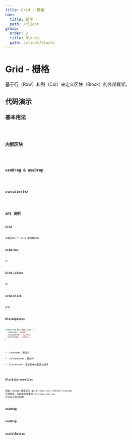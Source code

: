 ```yaml
---
title: Grid - 栅格
nav:
  title: 组件
  path: /client
group:
  order: 2
  title: Blocks 
  path: /client/blocks
---
```


# Grid - 栅格

基于行（Row）和列（Col）来定义区块（Block）的外部框架。

## 代码演示

### 基本用法

<code src="./demos/demo2.tsx"/>

### 内嵌区块

<code src="./demos/demo3.tsx"/>

### useDrag & useDrop

<code src="./demos/demo4.tsx"/>

### useColResize

<code src="./demos/demo5.tsx"/>

## API 说明

### Grid

只能在同一个 Grid 里拖拽布局

### Grid.Row

行

### Grid.Column

列

### Grid.Block

区块

### BlockOptions

```ts
interface BlockOptions {
  rowOrder: number;
  columnOrder: number;
  blockOrder: number;
}
```

- rowOrder：第几行
- columnOrder：第几列
- blockOrder：某单元格内部区块排序

### blocks2properties

原始 schema 需要至少 grid->row->col->block->custom 五层嵌套，写起来非常繁琐，`blocks2properties` 方法可以简化配置。

### useDrag

### useDrop

### useColResize

